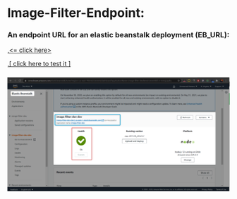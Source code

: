 
<h1>Image-Filter-Endpoint: </h1>

<h3>An endpoint URL for an elastic beanstalk deployment (EB_URL):</h3>

<a href = "http://image-filter-dev-dev2.us-east-1.elasticbeanstalk.com/" target = "_blank">,<= click here> </a>

<a href = "https://avatars1.githubusercontent.com/u/50702567?s=460&u=e24d87c8578fb47b0f1c1174b66b487577e5c1e9&v=4" target = "_blank">,[ click here to test it ]</a>

<h3></h3>
<img src = "./image-eb-deploy.png">

